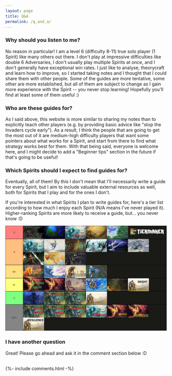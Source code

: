 ```yaml
---
layout: page
title: Q&A
permalink: /q_and_a/
---
```


### Why should you listen to me?

No reason in particular! I am a level 6 
(difficulty 8-11) true solo player (1 Spirit) like many 
others out there. I don't play at impressive
 difficulties like double 6 Adversaries,
 I don't usually play multiple Spirits at once, and I don't 
generally have exceptional win rates. 
I just like to analyse, theorycraft and
 learn how to improve, so I started taking
 notes and I thought that I could share 
them with other people. Some of the 
guides are more tentative, some other 
are more established, but all of them
 are subject to change as I gain more 
experience with the Spirit -- you never 
stop learning! Hopefully you'll find at 
least some of them useful :)

### Who are these guides for?

As I said above, this website is more similar
to sharing my notes than to explicitly teach
other players (e.g. by providing basic advice like "stop the Invaders
 cycle early"). As a result, I think the
people that are going to get the most out of it
are medium-high difficulty players that want 
some pointers about what
works for a Spirit, and start from there to
find what strategy works best for them.
With that being said, everyone is welcome here,
and I might decide to add a "Beginner tips"
 section 
in the future if that's going to be useful!

### Which Spirits should I expect to find guides for?

Eventually, all of them! By this I don't mean that I'll
necessarily write a guide for every Spirit, but I aim to
include valuable external resources as well, both for Spirits
that I play and for the ones I don't. 

If you're interested in what Spirits I plan to write guides for,
here's a tier list according to how much I enjoy each Spirit
(N/A means I've never played it). Higher-ranking Spirits
are more likely to receive a guide, but... you never know :D

![](/assets/images/tier_list.jpg)

### I have another question

Great! Please go ahead and ask it in the comment section below :D

<br/>
{%- include comments.html -%}
